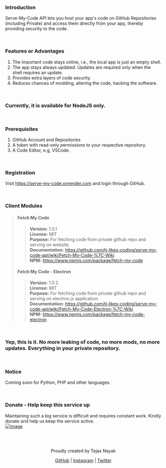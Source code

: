 ### Introduction
Serve-My-Code API lets you host your app's code on GitHub Repositories (including Private) and access them directly from your app, thereby providing security to the code.

&nbsp;

### Features or Advantages
1) The important code stays online, i.e., the local app is just an empty shell.
2) The app stays always updated. Updates are required only when the shell requires an update.
3) Provides extra layers of code security.
4) Reduces chances of modding, altering the code, hacking the software.

&nbsp;

### Currently, it is available for NodeJS only.

&nbsp;

### Prerequisites
1) GitHub Account and Repositories
2) A token with read-only permissions to your respective repository.
3) A Code Editor, e.g, VSCode.

&nbsp;

### Registration
Visit https://serve-my-code.onrender.com and login through GitHub.

&nbsp;

### Client Modules

> #### Fetch My Code
> > **Version:** 1.0.1 <br>
> > **License:** MIT <br>
> > **Purpose:** For fetching code from private github repo and serving on website. <br>
> > **Documentation:** https://github.com/tj-likes-coding/serve-my-code-api/wiki/Fetch-My-Code-%7C-Wiki <br>
> > **NPM:** https://www.npmjs.com/package/fetch-my-code
> 
>
> #### Fetch My Code - Electron
> > **Version:** 1.0.2 <br>
> > **License:** MIT <br>
> > **Purpose:** For fetching code from private github repo and serving on electron.js application. <br>
> > **Documentation:** https://github.com/tj-likes-coding/serve-my-code-api/wiki/Fetch-My-Code-Electron-%7C-Wiki <br>
> > **NPM:** https://www.npmjs.com/package/fetch-my-code-electron

&nbsp;

### Yep, this is it. No more leaking of code, no more mods, no more updates. Everything in your private repository.

&nbsp;

### Notice
Coming soon for Python, PHP and other languages.

&nbsp;

### Donate - Help keep this service up
Maintaining such a big service is difficult and requires constant work. Kindly donate and help us keep the service active. <br>
<a href="https://patreon.com/tejasnayak25"><img src="https://github.com/tj-likes-coding/serve-my-code-api/assets/101463222/d956cf4b-3d5b-4f8b-961e-5bf83f80fa3c" alt="image"></a>


&nbsp;

<br>
<div align="center">
Proudly created by Tejas Nayak

[GitHub](https://github.com/tj-likes-coding) | [Instagram](https://instagram.com/tjnayak) | [Twitter](https://twitter.com/tjsmediacorner)
</div>
